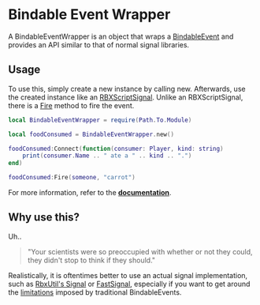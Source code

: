 # Bindable Event Wrapper

A BindableEventWrapper is an object that wraps a [BindableEvent](https://create.roblox.com/docs/reference/engine/classes/BindableEvent) and provides an API similar to that of normal signal libraries.

## Usage

To use this, simply create a new instance by calling new. Afterwards, use the created instance like an [RBXScriptSignal](https://create.roblox.com/docs/reference/engine/datatypes/RBXScriptSignal). Unlike an RBXScriptSignal, there is a [Fire](https://blru.github.io/roblox-bindable-event-wrapper/api/BindableEventWrapper#Fire) method to fire the event.

```lua
local BindableEventWrapper = require(Path.To.Module)

local foodConsumed = BindableEventWrapper.new()

foodConsumed:Connect(function(consumer: Player, kind: string)
    print(consumer.Name .. " ate a " .. kind .. ".")
end)

foodConsumed:Fire(someone, "carrot")
```

For more information, refer to the [**documentation**](http://blru.github.io/roblox-bindable-event-wrapper/api/BindableEventWrapper).

## Why use this?

Uh..

> "Your scientists were so preoccupied with whether or not they could, they didn't stop to think if they should."

Realistically, it is oftentimes better to use an actual signal implementation, such as [RbxUtil's Signal](https://sleitnick.github.io/RbxUtil/api/Signal) or [FastSignal](https://github.com/RBLXUtils/FastSignal), especially if you want to get around the [limitations](https://create.roblox.com/docs/scripting/events/bindable#argument-limitations) imposed by traditional BindableEvents.
